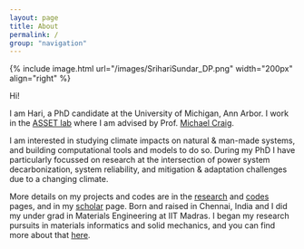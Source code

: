 ```yaml
---
layout: page
title: About
permalink: /
group: "navigation"
---
```


{% include image.html url="/images/SrihariSundar_DP.png" width="200px" align="right" %}

Hi!

I am Hari, a PhD candidate at the University of Michigan, Ann Arbor. I work in the [ASSET lab](https://www.assetlab.org) where I am advised by Prof. [Michael Craig](https://seas.umich.edu/research/faculty/michael-craig).

I am interested in studying climate impacts on natural & man-made systems, and building computational tools and models to do so. During my PhD I have particularly focussed on research at the intersection of power system decarbonization, system reliability, and mitigation & adaptation challenges due to a changing climate. 

More details on my projects and codes are in the [research](/research) and [codes](/codes) pages, and in my [scholar](https://scholar.google.com/citations?user=uQAgcREAAAAJ&hl=en) page. Born and raised in Chennai, India and I did my under grad in Materials Engineering at IIT Madras. I began my research pursuits in materials informatics and solid mechanics, and you can find more about that [here](/materials).

[//]: # (I am passionate about building scalable software and contributing to the open-source ecosystem.)

